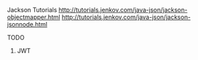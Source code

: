 Jackson Tutorials
http://tutorials.jenkov.com/java-json/jackson-objectmapper.html
http://tutorials.jenkov.com/java-json/jackson-jsonnode.html


TODO
1. JWT

